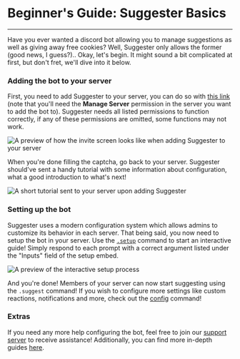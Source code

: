 # Beginner's Guide: Suggester Basics
---
Have you ever wanted a discord bot allowing you to manage suggestions as well as giving away free cookies? Well, Suggester only allows the former (good news, I guess?).. Okay, let's begin. 
It might sound a bit complicated at first, but don't fret, we'll dive into it below.

### Adding the bot to your server
First, you need to add Suggester to your server, you can do so with [this link](https://suggester.js.org/invite) (note that you'll need the **Manage Server** permission in the server you want to add the bot to). Suggester needs all listed permissions to function correctly, if any of these permissions are omitted, some functions may not work.

![A preview of how the invite screen looks like when adding Suggester to your server](/images/invite.png) 

When you're done filling the captcha, go back to your server. Suggester should've sent a handy tutorial with some information about configuration, what a good introduction to what's next! 

![A short tutorial sent to your server upon adding Suggester](/images/tutorial.png)

### Setting up the bot
Suggester uses a modern configuration system which allows admins to customize its behavior in each server. That being said, you now need to setup the bot in your server. Use the [`.setup`](admin/setup.md) command to start an interactive guide! Simply respond to each prompt with a correct argument listed under the "Inputs" field of the setup embed.

![A preview of the interactive setup process](/images/setup.png)

And you're done! Members of your server can now start suggesting using the `.suggest` command! If you wish to configure more settings like custom reactions, notifications and more, check out the [config](/config/configuration.md) command!

### Extras
If you need any more help configuring the bot, feel free to join our [support server](https://suggester.js.org/support) to receive assistance! Additionally, you can find more in-depth guides [here](/topics/guides/intro).